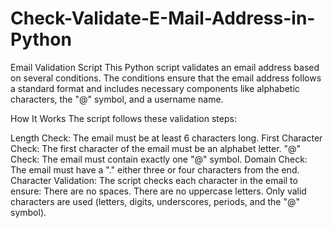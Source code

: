 # Check-Validate-E-Mail-Address-in-Python
Email Validation Script This Python script validates an email address based on several conditions. The conditions ensure that the email address follows a standard format and includes necessary components like alphabetic characters, the "@" symbol, and a username name.


How It Works
The script follows these validation steps:

Length Check: The email must be at least 6 characters long.
First Character Check: The first character of the email must be an alphabet letter.
"@" Check: The email must contain exactly one "@" symbol.
Domain Check: The email must have a "." either three or four characters from the end.
Character Validation: The script checks each character in the email to ensure:
There are no spaces.
There are no uppercase letters.
Only valid characters are used (letters, digits, underscores, periods, and the "@" symbol).




